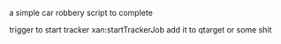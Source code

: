 
a simple car robbery script to complete

trigger to start tracker xan:startTrackerJob add it to qtarget or some shit
